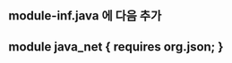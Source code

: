 module-inf.java 에 다음 추가
-------------------------------------
module java_net {
	requires org.json;
}
------------------------------------
